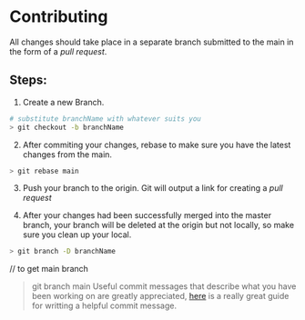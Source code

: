 # Contributing

All changes should take place in a separate branch submitted to the main in the form of a _pull request_.

## Steps:

1. Create a new Branch.

```sh
# substitute branchName with whatever suits you
> git checkout -b branchName
```

2. After commiting your changes, rebase to make sure you have the latest changes from the main.

```sh
> git rebase main
```

3. Push your branch to the origin. Git will output a link for creating a _pull request_

4. After your changes had been successfully merged into the master branch, your branch will be deleted at the origin but not locally, so make sure you clean up your local.

```sh
> git branch -D branchName
```
// to get main branch

> git branch main
Useful commit messages that describe what you have been working on are greatly appreciated, [here](https://www.conventionalcommits.org/en/v1.0.0/#summary) is a really great guide for writting a helpful commit message.
